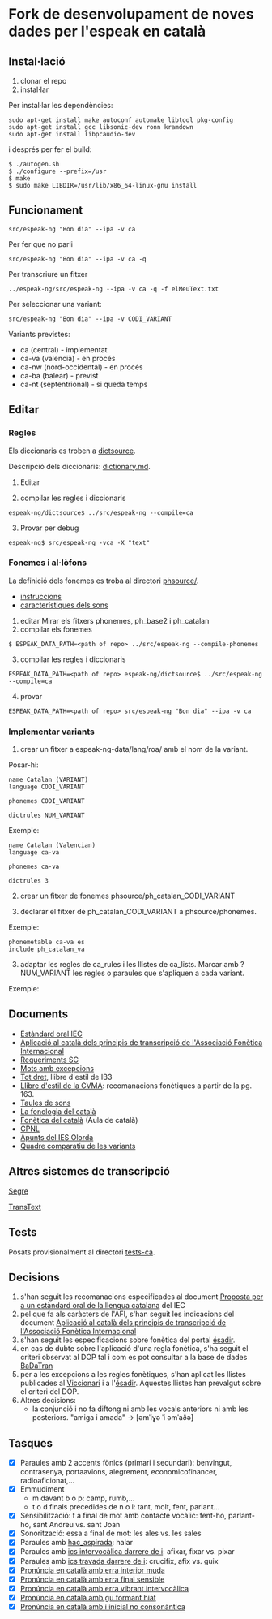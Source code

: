 # Fork de desenvolupament de noves dades per l'espeak en català

## Instal·lació
1) clonar el repo
2) instal·lar

Per instal·lar les dependències:
```
sudo apt-get install make autoconf automake libtool pkg-config
sudo apt-get install gcc libsonic-dev ronn kramdown
sudo apt-get install libpcaudio-dev
```

i després per fer el build:
```
$ ./autogen.sh 
$ ./configure --prefix=/usr
$ make
$ sudo make LIBDIR=/usr/lib/x86_64-linux-gnu install
``` 

## Funcionament
```
src/espeak-ng "Bon dia" --ipa -v ca
```

Per fer que no parli
```
src/espeak-ng "Bon dia" --ipa -v ca -q
```
Per transcriure un fitxer
```
../espeak-ng/src/espeak-ng --ipa -v ca -q -f elMeuText.txt
```

Per seleccionar una variant:
```
src/espeak-ng "Bon dia" --ipa -v CODI_VARIANT
```

Variants previstes:
* ca (central) - implementat
* ca-va (valencià) - en procés
* ca-nw (nord-occidental) - en procés
* ca-ba (balear) - previst
* ca-nt (septentrional) - si queda temps

## Editar
### Regles
Els diccionaris es troben a [dictsource](https://github.com/projecte-aina/espeak-ng/tree/master/dictsource).

Descripció dels diccionaris: [dictionary.md](https://github.com/espeak-ng/espeak-ng/blob/master/docs/dictionary.md).

1) Editar

2) compilar les regles i diccionaris
```
espeak-ng/dictsource$ ../src/espeak-ng --compile=ca
```

3) Provar per debug
```
espeak-ng$ src/espeak-ng -vca -X "text"
```

### Fonemes i al·lòfons
La definició dels fonemes es troba al directori [phsource/](https://github.com/projecte-aina/espeak-ng/tree/dev-ca/phsource).


- [instruccions](https://github.com/projecte-aina/espeak-ng/blob/dev-ca/docs/phontab.md#phoneme-definitions)
- [característiques dels sons](https://github.com/projecte-aina/espeak-ng/blob/dev-ca/docs/phonemes.md#consonants)


1) editar
Mirar els fitxers phonemes, ph_base2 i ph_catalan
2) compilar els fonemes
```
$ ESPEAK_DATA_PATH=<path of repo> ../src/espeak-ng --compile-phonemes
```
3) compilar les regles i diccionaris
```
ESPEAK_DATA_PATH=<path of repo> espeak-ng/dictsource$ ../src/espeak-ng --compile=ca
```
4) provar
```
ESPEAK_DATA_PATH=<path of repo> src/espeak-ng "Bon dia" --ipa -v ca
```

### Implementar variants
1) crear un fitxer a espeak-ng-data/lang/roa/ amb el nom de la variant. 

Posar-hi:

```
name Catalan (VARIANT)
language CODI_VARIANT

phonemes CODI_VARIANT

dictrules NUM_VARIANT

```

Exemple:

```
name Catalan (Valencian)
language ca-va

phonemes ca-va

dictrules 3

```

2) crear un fitxer de fonemes phsource/ph_catalan_CODI_VARIANT

3) declarar el fitxer de ph_catalan_CODI_VARIANT a phsource/phonemes.

Exemple:
```
phonemetable ca-va es
include ph_catalan_va
```

3) adaptar les regles de ca_rules i les llistes de ca_lists. Marcar amb ?NUM_VARIANT les regles o paraules que s'apliquen a cada variant.

Exemple:


## Documents
* [Estàndard oral IEC](https://publicacions.iec.cat/repository/pdf/00000039/00000072.pdf)
* [Aplicació al català dels principis de transcripció de l'Associació Fonètica Internacional](https://publicacions.iec.cat/repository/pdf/00000041/00000087.pdf)
* [Requeriments SC](https://www.softcatala.org/wiki/Usuari:Jmas/TTS_Requeriments)
* [Mots amb excepcions](https://ca.wiktionary.org/wiki/Categoria:Mots_en_catal%C3%A0_per_caracter%C3%ADstiques_fon%C3%A8tiques)
* [Tot dret](https://totdret.uib.cat/model.html), llibre d'estil de IB3
* [Llibre d'estil de la CVMA](https://static.apuntmedia.es/apunt/public/content/file/original/2021/0228/10/llibre-d-estil-86bdcdb.pdf): recomanacions fonètiques a partir de la pg. 163.
* [Taules de sons](http://www.ub.edu/sonscatala/ca/central)
* [La fonologia del català](http://diposit.ub.edu/dspace/bitstream/2445/67057/1/Fonologia_catalana.pdf)
* [Fonètica del català](https://www.auladecatala.com/fonetica-i-ortografia/) (Aula de català)
* [CPNL](https://blogs.cpnl.cat/dgava12/files/2012/12/Full-de-ruta_unitat21.pdf)
* [Apunts del IES Olorda](http://iesolorda.cat/departaments/cat/fon_tot.pdf)
* [Quadre comparatiu de les variants](http://www.xtec.cat/~aribas4/llengua/dialectologia/quadrecomparatiu.htm)

## Altres sistemes de transcripció
[Segre](https://nlp.lsi.upc.edu/freeling/demo/segre.php)

[TransText](https://sites.google.com/site/juanmariagarrido/research/resources/tools/transtext)

## Tests

Posats provisionalment al directori [tests-ca](https://github.com/projecte-aina/espeak-ng/tree/dev-ca/tests-ca).

## Decisions

1) s'han seguit les recomanacions especificades al document [Proposta per a un estàndard oral de la llengua catalana](https://publicacions.iec.cat/repository/pdf/00000039/00000072.pdf) del IEC
2) pel que fa als caràcters de l'AFI, s'han seguit les indicacions del document [Aplicació al català dels principis de transcripció de l'Associació Fonètica Internacional](https://publicacions.iec.cat/repository/pdf/00000041/00000087.pdf)
3) s'han seguit les especificacions sobre fonètica del portal [ésadir](https://esadir.cat/gramatica/criteris).
4) en cas de dubte sobre l'aplicació d'una regla fonètica, s'ha seguit el criteri observat al DOP tal i com es pot consultar a la base de dades [BaDaTran](http://retoc.iula.upf.edu/cgi-bin/BaDaTran.cgi)
5) per a les excepcions a les regles fonètiques, s'han aplicat les llistes publicades al [Viccionari](https://ca.wiktionary.org/wiki/Categoria:Mots_en_catal%C3%A0_per_caracter%C3%ADstiques_fon%C3%A8tiques) i a l'[ésadir](https://esadir.cat/gramatica/criteris). Aquestes llistes han prevalgut sobre el criteri del DOP.
6) Altres decisions:
    * la conjunció i no fa diftong ni amb les vocals anteriors ni amb les posteriors. "amiga i amada" -> [əmˈiɣə ˈi əmˈaðə]

## Tasques
- [x]  Paraules amb 2 accents fònics (primari i secundari): benvingut, contrasenya, portaavions, alegrement, economicofinancer, radioaficionat,...
- [x]  Emmudiment
    - m davant b o p: camp, rumb,...
    - t o d finals precedides de n o l: tant, molt, fent, parlant...
- [x]  Sensibilització: t a final de mot amb contacte vocàlic: fent-ho, parlant-ho, sant Andreu vs. sant Joan
- [x]  Sonorització: essa a final de mot: les ales vs. les sales
- [x]  Paraules amb [hac_aspirada](https://ca.wiktionary.org/wiki/Categoria:Pron%C3%BAncia_en_catal%C3%A0_amb_hac_aspirada): halar
- [x]  Paraules amb [ics intervocàlica darrere de i](https://ca.wiktionary.org/wiki/Categoria:Pron%C3%BAncia_en_catal%C3%A0_amb_ics_intervoc%C3%A0lica): afixar, fixar vs. pixar
- [x]  Paraules amb [ics travada darrere de i](https://ca.wiktionary.org/wiki/Categoria:Pron%C3%BAncia_en_catal%C3%A0_amb_ics_travada_darrere_i_voc%C3%A0lica): crucifix, afix vs. guix
- [x]  [Pronúncia en català amb erra interior muda](https://ca.wiktionary.org/wiki/Categoria:Pron%C3%BAncia_en_catal%C3%A0_amb_erra_interior_muda)
- [x]  [Pronúncia en català amb erra final sensible](https://ca.wiktionary.org/wiki/Categoria:Pron%C3%BAncia_en_catal%C3%A0_amb_erra_final_sensible)
- [x]  [Pronúncia en català amb erra vibrant intervocàlica](https://ca.wiktionary.org/wiki/Categoria:Pron%C3%BAncia_en_catal%C3%A0_amb_erra_vibrant_intervoc%C3%A0lica)
- [x]  [Pronúncia en català amb gu formant hiat](https://ca.wiktionary.org/wiki/Categoria:Pron%C3%BAncia_en_catal%C3%A0_amb_gu_formant_hiat)
- [x]  [Pronúncia en català amb i inicial no consonàntica](https://ca.wiktionary.org/wiki/Categoria:Pron%C3%BAncia_en_catal%C3%A0_amb_i_inicial_no_conson%C3%A0ntica)
